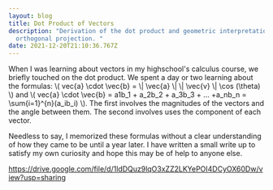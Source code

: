 ```yaml
---
layout: blog
title: Dot Product of Vectors
description: "Derivation of the dot product and geometric interpretation of
  orthogonal projection. "
date: 2021-12-20T21:10:36.767Z
---
```

When I was learning about vectors in my highschool's calculus course, we briefly touched on the dot product. We spent a day or two learning about the formulas: \\( vec{a} \\cdot \\vec{b} = \\| \\vec{a} \\|  \\| \\vec{v} \\| \\cos (\\theta) \\) and \\( vec{a} \\cdot \\vec{b} = a1b_1 + a_2b_2 + a_3b_3 + ... +a_nb_n = \\sum{i=1}^{n}(a_ib_i) \\). The first involves the magnitudes of the vectors and the angle between them. The second involves uses the component of each vector. 

Needless to say, I memorized these formulas without a clear understanding of how they came to be until a year later. I have written a small write up to satisfy my own curiosity and hope this may be of help to anyone else. 

<https://drive.google.com/file/d/1ldDQuz9lqO3xZZ2LKYePOI4DCyOX60Dw/view?usp=sharing>